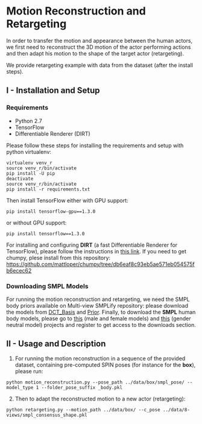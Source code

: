 # Motion Reconstruction and Retargeting

In order to transfer the motion and appearance between the human actors, we first need to reconstruct the 3D motion of the actor performing actions and then adapt his motion to the shape of the target actor (retargeting). 

We provide retargeting example with data from the dataset (after the install steps).

## I - Installation and Setup

### Requirements
- Python 2.7
- TensorFlow
- Differentiable Renderer (DIRT)

Please follow these steps for installing the requirements and setup with python virtualenv:
```
virtualenv venv_r
source venv_r/bin/activate
pip install -U pip
deactivate
source venv_r/bin/activate
pip install -r requirements.txt
```

Then install TensorFlow either with GPU support:
```
pip install tensorflow-gpu==1.3.0
```
or without GPU support:
```
pip install tensorflow==1.3.0
```

For installing and configuring **DIRT** (a fast Differentiable Renderer for TensorFlow), please follow the instructions in [this link](https://github.com/pmh47/dirt). If you need to get chumpy, plese install from this repository:
https://github.com/mattloper/chumpy/tree/db6eaf8c93eb5ae571eb054575fb6ecec62

### Downloading SMPL Models

For running the motion reconstruction and retargeting, we need the SMPL body priors available on Multi-view SMPLify repository: please download the models from  [DCT_Basis](https://github.com/YinghaoHuang91/MuVS/tree/master/Data/DCT_Basis) and [Prior](https://github.com/YinghaoHuang91/MuVS/tree/master/Data/Prior). Finally, to download the **SMPL** human body models, please go to [this](http://smpl.is.tue.mpg.de) (male and female models) and [this](https://github.com/akanazawa/hmr) (gender neutral model) projects and register to get access to the downloads section. 


## II - Usage and Description

1. For running the motion reconstruction in a sequence of the provided dataset, containing pre-computed SPIN poses (for instance for the **box**), please run:
```
python motion_reconstruction.py --pose_path ../data/box/smpl_pose/ --model_type 1 --folder_pose_suffix _body.pkl

```

2. Then to adapt the reconstructed motion to a new actor (retargeting):
```
python retargeting.py --motion_path ../data/box/ --c_pose ../data/8-views/smpl_consensus_shape.pkl
```

